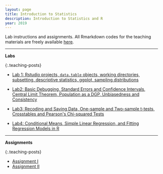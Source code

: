 ```yaml
---
layout: page
title: Introduction to Statistics
description: Introduction to Statistics and R
year: 2019
---
```


Lab instructions and assignments. All Rmarkdown codes for the teaching materials are freely available [here](https://github.com/baruuum/intro_to_stats_2019). 

<hr>

**Labs**

{:.teaching-posts}
- [Lab 1: Rstudio projects, `data.table` objects, working directories, subsetting, descriptive statistics, ggplot, sampling distributions](https://htmlpreview.github.com/?https://github.com/baruuum/intro_to_stats_2019/blob/master/Lab1/Lab1.html)

- [Lab2: Basic Debugging, Standard Errors and Confidence Intervals, Central Limit Theorem, Population as a DGP, Unbiasedness and Consistency](https://htmlpreview.github.com/?https://github.com/baruuum/intro_to_stats_2019/blob/master/Lab2/Lab2.html)

- [Lab3: Recoding and Saving Data, One-sample and Two-sample t-tests, Crosstables and Pearson's Chi-squared Tests](https://htmlpreview.github.com/?https://github.com/baruuum/intro_to_stats_2019/blob/master/Lab3/Lab3.html)

- [Lab4: Conditional Means, Simple Linear Regression, and Fitting Regression Models in R](https://htmlpreview.github.com/?https://github.com/baruuum/intro_to_stats_2019/blob/master/Lab4/Lab4.html)

<hr>

**Assignments**

{:.teaching-posts}
- [Assignment I](https://github.com/baruuum/intro_to_stats_2019/blob/master/assignments/assignment1/assignment1.pdf)
- [Assignment II](https://github.com/baruuum/intro_to_stats_2019/blob/master/assignments/assignment2/assignment2.pdf)
